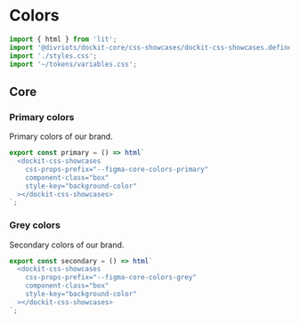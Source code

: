 # Colors

```js script
import { html } from 'lit';
import '@divriots/dockit-core/css-showcases/dockit-css-showcases.define.js';
import './styles.css';
import '~/tokens/variables.css';
```

## Core

### Primary colors

Primary colors of our brand.

```js story
export const primary = () => html`
  <dockit-css-showcases
    css-props-prefix="--figma-core-colors-primary"
    component-class="box"
    style-key="background-color"
  ></dockit-css-showcases>
`;
```

### Grey colors

Secondary colors of our brand.

```js story
export const secondary = () => html`
  <dockit-css-showcases
    css-props-prefix="--figma-core-colors-grey"
    component-class="box"
    style-key="background-color"
  ></dockit-css-showcases>
`;
```
